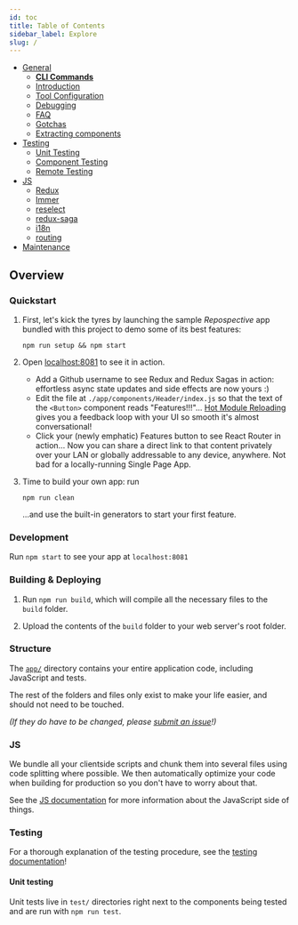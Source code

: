 ```yaml
---
id: toc
title: Table of Contents
sidebar_label: Explore
slug: /
---
```


- [General](general)
  - [**CLI Commands**](/docs/general/cli-commands)
  - [Introduction ](/docs/general/introduction)
  - [Tool Configuration](/docs/general/files)
  - [Debugging](general/debugging.md)
  - [FAQ](/docs/general/faq)
  - [Gotchas](/docs/general/gotchas)
  - [Extracting components](/docs/general/ext-components)
- [Testing](testing)
  - [Unit Testing](/docs/testing/unit-testing)
  - [Component Testing](/docs/testing/component-testing)
  - [Remote Testing](/docs/testing/remote-testing)
- [JS](js)
  - [Redux][redux]
  - [Immer][Immer]
  - [reselect][reselect]
  - [redux-saga][saga]
  - [i18n][i18n]
  - [routing][routing]
- [Maintenance](maintenance)

## Overview

### Quickstart

1.  First, let's kick the tyres by launching the sample _Repospective_ app
    bundled with this project to demo some of its best features:

    ```Shell
    npm run setup && npm start
    ```

1.  Open [localhost:8081](http://localhost:8081) to see it in action.

    - Add a Github username to see Redux and Redux Sagas in action: effortless
      async state updates and side effects are now yours :)
    - Edit the file at `./app/components/Header/index.js` so that the text of
      the `<Button>` component reads "Features!!!"... [Hot Module Reloading](https://webpack.js.org/guides/hot-module-replacement/) gives
      you a feedback loop with your UI so smooth it's almost conversational!
    - Click your (newly emphatic) Features button to see React Router in action...
      Now you can share a direct link to that content privately over your LAN or
      globally addressable to any device, anywhere. Not bad for a locally-running
      Single Page App.

1.  Time to build your own app: run

    ```shell
    npm run clean
    ```

    ...and use the built-in generators to start your first feature.

### Development

Run `npm start` to see your app at `localhost:8081`

### Building & Deploying

1.  Run `npm run build`, which will compile all the necessary files to the
    `build` folder.

2.  Upload the contents of the `build` folder to your web server's root folder.

### Structure

The [`app/`](../../../tree/master/app) directory contains your entire application code, including JavaScript and tests.

The rest of the folders and files only exist to make your life easier, and
should not need to be touched.

_(If they do have to be changed, please [submit an issue](https://github.com/keremcubuk/react-native-boilerplate/issues)!)_


### JS

We bundle all your clientside scripts and chunk them into several files using
code splitting where possible. We then automatically optimize your code when
building for production so you don't have to worry about that.

See the [JS documentation][javascript] for more information about the
JavaScript side of things.


### Testing

For a thorough explanation of the testing procedure, see the
[testing documentation](testing)!


#### Unit testing

Unit tests live in `test/` directories right next to the components being tested
and are run with `npm run test`.

[redux]: /docs/javascript/redux
[immer]: /docs/javascript/immer
[reselect]: /docs/javascript/reselect
[saga]: /docs/javascript/redux-saga
[routing]: /docs/javascript/routing
[i18n]: /docs/javascript/i18n
[async_components]: /docs/javascript/async-components
[javascript]: /docs/javascript
[testing]: /docs/testing